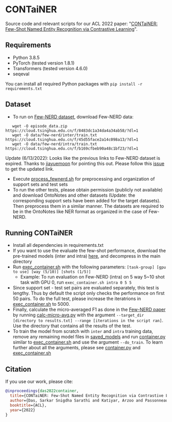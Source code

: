 # CONTaiNER
Source code and relevant scripts for our ACL 2022 paper: "[CONTaiNER: Few-Shot Named Entity Recognition via Contrastive Learning](https://arxiv.org/pdf/2109.07589.pdf)".

## Requirements

- Python 3.8.5
- PyTorch (tested version 1.8.1)
- Transformers (tested version 4.6.0)
- seqeval

You can install all required Python packages with `pip install -r requirements.txt`

## Dataset 
- To run on [Few-NERD dataset](https://arxiv.org/abs/2105.07464), download Few-NERD data:
```
   wget -O episode_data.zip https://cloud.tsinghua.edu.cn/f/8483dc1a34da4a34ab58/?dl=1
   wget -O data/few-nerd/inter/train.txt https://cloud.tsinghua.edu.cn/f/45d55face2a14c098a13/?dl=1
   wget -O data/few-nerd/intra/train.txt https://cloud.tsinghua.edu.cn/f/b169cfbeb90a48c1bf23/?dl=1
   ```
Update (6/13/2022): Looks like the previous links to Few-NERD dataset is expired. Thanks to [jiayuemoon](https://github.com/jiayuemoon) for pointing this out. Please follow this [issue](https://github.com/psunlpgroup/CONTaiNER/issues/5#issuecomment-1153709315) to get the updated link.
- Execute [process_fewnerd.sh](process_fewnerd.sh) for preprocessing and organization of support sets and test sets
- To run the other tests, please obtain permission (publicly not available) and download OntoNotes and other datasets (Update: the corresponding support sets have been added for the target datasets). Then preprocess them in a similar manner. The datasets are required to be in the OntoNotes like NER format as organized in the case of Few-NERD.

## Running CONTaiNER
- Install all dependencies in requirements.txt 
- If you want to use the evaluate the few-shot performance, download the pre-trained models (inter and intra) [here](https://pennstateoffice365-my.sharepoint.com/:u:/g/personal/sfd5525_psu_edu/Ed49crJl--dIrJHfgl6ctIQBStzGGt-47GjUThDdyINkmQ?download=1), and decompress in the main directory
- Run [exec_container.sh](exec_container.sh) with the following parameters: ```[task-group] [gpu to use] [way (5/10)] [shots (1/5)]```
  - Example: To run evaluation on Few-NERD (intra) on 5 way 5~10 shot task with GPU 0, run ```exec_container.sh intra 0 5 5```
- Since support set - test set pairs are evaluated separately, this test is lengthy. Thus by default the script only checks the performance on first 50 pairs. To do the full test, please increase the iteratrions in [exec_container.sh](exec_container.sh) to 5000.
- Finally, calculate the micro-averaged F1 as done in the [Few-NERD paper](https://arxiv.org/abs/2105.07464) by running [calc-micro-avg.py](src/calc-micro-avg.py) with the argument  ```--target_dir [directory to results.txt] --range [iterations in the script ran]```. Use the directory that contains all the results of the test.
- To train the model from scratch with ```inter``` and ```intra``` training data, remove any remaining model files in [saved_models](saved_models) and run [container.py](src/container.py) similar to [exec_container.sh](exec_container.sh) and use the argument ```--do_train```. To learn further about all the arguments, please see [container.py](src/container.py) and [exec_container.sh](exec_container.sh)

## Citation
If you use our work, please cite:
```bibtex
@inproceedings{das2022container,
  title={CONTaiNER: Few-Shot Named Entity Recognition via Contrastive Learning},
  author={Das, Sarkar Snigdha Sarathi and Katiyar, Arzoo and Passonneau, Rebecca J and Zhang, Rui},
  booktitle={ACL},
  year={2022}
}
```
